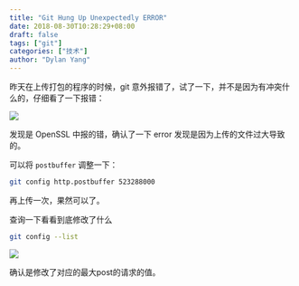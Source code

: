 ```yaml
---
title: "Git Hung Up Unexpectedly ERROR"
date: 2018-08-30T10:28:29+08:00
draft: false
tags: ["git"]
categories: ["技术"]
author: "Dylan Yang"
---
```


昨天在上传打包的程序的时候，git 意外报错了，试了一下，并不是因为有冲突什么的，仔细看了一下报错：

![](images/git-rpc-error.png)

发现是 OpenSSL 中报的错，确认了一下 error 发现是因为上传的文件过大导致的。

可以将 `postbuffer` 调整一下：

``` sh
git config http.postbuffer 523288000
```

再上传一次，果然可以了。

查询一下看看到底修改了什么

``` sh
git config --list
```

![](images/git-http.png)

确认是修改了对应的最大post的请求的值。

<!--more-->